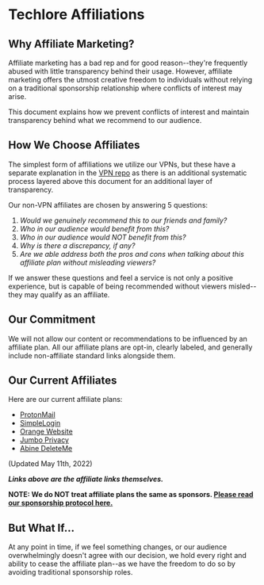 # Techlore Affiliations

## Why Affiliate Marketing?
Affiliate marketing has a bad rep and for good reason--they're frequently abused with little transparency behind their usage. However, affiliate marketing offers the utmost creative freedom to individuals without relying on a traditional sponsorship relationship where conflicts of interest may arise.

This document explains how we prevent conflicts of interest and maintain transparency behind what we recommend to our audience.

## How We Choose Affiliates
The simplest form of affiliations we utilize our VPNs, but these have a separate explanation in the [VPN repo](https://github.com/techlore-official/VPN-reviews/blob/master/README.md#affiliate-plans--sponsorships) as there is an additional systematic process layered above this document for an additional layer of transparency. 

Our non-VPN affiliates are chosen by answering 5 questions:
1. *Would we genuinely recommend this to our friends and family?*
2. *Who in our audience would benefit from this?*
3. *Who in our audience would NOT benefit from this?*
4. *Why is there a discrepancy, if any?*
5. *Are we able address both the pros and cons when talking about this affiliate plan without misleading viewers?*

If we answer these questions and feel a service is not only a positive experience, but is capable of being recommended without viewers misled--they may qualify as an affiliate. 

## Our Commitment
We will not allow our content or recommendations to be influenced by an affiliate plan. All our affiliate plans are opt-in, clearly labeled, and generally include non-affiliate standard links alongside them.

## Our Current Affiliates
Here are our current affiliate plans:

- [ProtonMail](https://proton.go2cloud.org/SHAo)
- [SimpleLogin](https://simplelogin.io/?slref=techlore)
- [Orange Website](https://affiliate.orangewebsite.com/idevaffiliate.php?id=10799)
- [Jumbo Privacy](https://web.jumboprivacy.com/?utm_source=youtube&utm_campaign=techlore)
- [Abine DeleteMe](https://www.anrdoezrs.net/click-100370169-13794293)

(Updated May 11th, 2022)

***Links above are the affiliate links themselves.***

**NOTE: We do NOT treat affiliate plans the same as sponsors. [Please read our sponsorship protocol here.](https://github.com/techlore/channel-content#sponsors)**

## But What If...
At any point in time, if we feel something changes, or our audience overwhelmingly doesn't agree with our decision, we hold every right and ability to cease the affiliate plan--as we have the freedom to do so by avoiding traditional sponsorship roles. 
